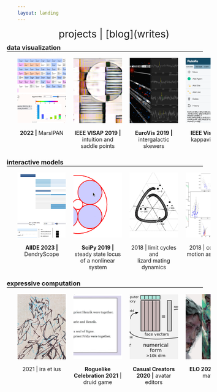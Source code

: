 ```yaml
---
layout: landing
---
```


<div style="font-size: 26px; text-align: center;" markdown="1">
projects | [blog](writes)
</div>

<style>
/* https://uxdesign.cc/creating-horizontal-scrolling-containers-the-right-way-css-grid-c256f64fc585 */
  
.container {
  display: grid;
  grid-template-columns: 20px 1fr 20px;
}
.container > * {
  grid-column: 2 / -2;
}
.container > .full {
  grid-column: 1 / -1;
  overflow-x: scroll;
}

/* https://stackoverflow.com/a/54410301 */
.container > .full::-webkit-scrollbar {
    width: 0px;
    background: transparent;
}
.container > .full {
  scrollbar-width: none; /* Firefox */
  -ms-overflow-style: none;  /* IE 10+ */
}

.container > h3 {
  margin-top: 10px;
  margin-left: -5vw;
}
.container > h3:after {
  content: '';
  display: block;
  border-bottom: 1px solid black;
}

.filmstrip {
  display: grid;
  grid-gap: 20px;
  /* grid-auto-flow: column;
  grid-template-rows: auto auto; */
  grid-template-columns: repeat(6, calc(100% - 40px) );
}
@media (min-width: 480px) {
  .filmstrip {
    grid-template-columns: repeat(6, calc(50% - 40px) );
  }
}
@media (min-width: 880px) {
  .filmstrip {
    grid-template-columns: repeat(6, calc(33% - 40px) );
  }
}
@media (min-width: 1480px) {
  .filmstrip {
    grid-template-columns: repeat(6, calc(25% - 40px) );
  }
}

.filmstrip a {
  text-align: center;
}
.filmstrip img {
  height: 170px;
  width: 400px;
  object-fit: cover;
}

/* https://stackoverflow.com/a/19903659 */

.content ul {  
  list-style:none;
  padding:0;
  text-align:center;
  overflow:auto;
}
.content ul > li {
  margin-bottom:15px;
  display: block;
  clear: both;
  background: #eee;
  padding: 15px 5px;
}

/* https://codepen.io/markcaron/pen/RVvmaz */

.accordion > input[type="checkbox"] {
  position: absolute;
  left: -100vw;
}
.accordion .content {
  overflow-y: hidden;
  height: 0;
}
.accordion > input[type="checkbox"]:checked ~ .content {
  height: auto;
  overflow: visible;
}
.accordion label {
  display: block;
  text-align: center;
}
.accordion label:hover {
  font-weight: bold;
  cursor: pointer;
}
</style>

<script>
  // enable horizontal scrolling within filmstrips
  // https://stackoverflow.com/a/61930273
  const target = document.querySelectorAll('.filmstrip')

  target.forEach((el) => {
    el.addEventListener('wheel', event => {
      const toLeft  = event.deltaY < 0 && el.scrollLeft > 0
      const toRight = event.deltaY > 0 && el.scrollLeft < el.scrollWidth - el.clientWidth
      if (toLeft || toRight) {
        event.preventDefault()
        el.scrollLeft += event.deltaY
      }
    })
  })
</script>

<div class="container">

  <h3 id="vis">data visualization</h3>
  <div class="filmstrip full">
<div class="accordion">
  <input type="checkbox" id="schedule" />
  <label for="schedule">
    <img src="assets/blog/dashboard-thumb.png" />
    <p><strong>2022 |</strong> MarsIPAN</p>
  </label>
  <div class="content" markdown="1">

We created the MarsIPAN (Mars Interactive Pass Allocation Navigator) schedule, and a companion dashboard for comparing allocations. Operations planners are using these visualizations to assess both operational efficiency and staffing requirements across many possible scenarios.

* [JT Otto, M Khurana, N Deutsch, BPS Donitz, O Elek, and S Davidoff. MarsIPAN: Optimization and Negotiations in Mars Sample Return Scheduling Coordination. IEEE Computer Graphics and Applications, 2025](https://ieeexplore.ieee.org/abstract/document/10950091).

See also our [Data to Discovery 2021 project page](https://datavis.caltech.edu/projects/marsipan/). With thanks to the DTD team and our JPL stakeholders.

</div>
</div> 

<div class="accordion">
  <input type="checkbox" id="saddle" />
    <label for="saddle">
      <img src="assets/blog/canvas_boundary.png" />
  	  <p><strong>IEEE VISAP 2019 |</strong> intuition and saddle&nbsp;points</p>
    </label>
    <div class="content" markdown="1">
**Stability analysis** of style transfer brushes trained on famous works of data art, in the form of a photo editor. Combines [p5.js style transfer](https://ml5js.org/reference/api-StyleTransfer/) with [d3-brush selections](https://github.com/d3/d3-brush).

[Runs in browser](https://mahikadubey.github.io/Canvas-Style-Transfer/). [Open source code](https://github.com/mahikadubey/Canvas-Style-Transfer).

* Dubey, M., Otto, J., &amp; Forbes, A. G. (2019). Data Brushes: Interactive Style Transfer for Data Art. 2019 IEEE VIS Arts Program (VISAP), 1–9. [[DOI]](https://doi.org/10.1109/VISAP.2019.8900858)
</div>
</div>
<div class="accordion">
  <input type="checkbox" id="skewer" />
    <label for="skewer">
      <img src="assets/blog/IGM-Vis_Coherence.png" />
  	  <p><strong>EuroVis 2019 |</strong> <br/>intergalactic skewers</p>
    </label>
    <div class="content" markdown="1">
**Spatial analysis** of intergalactic medium absorption, juxtaposing skewer absorption data with distant stars and other emissive bodies.

[Runs in browser](https://creativecodinglab.github.io/Intergalactic/intergalactic.html). [Open source code](https://github.com/CreativeCodingLab/Intergalactic).

* Burchett, J. N., Abramov, D., Otto, J., Artanegara, C., Prochaska, J. X., & Forbes, A. G. (2019). IGM-Vis: Analyzing Intergalactic and Circumgalactic Medium Absorption Using Quasar Sightlines in a Cosmic Web Context. Computer Graphics Forum, 38(3), 491–504. [[DOI]](https://doi.org/10.1111/cgf.13705)
</div>
</div>
<div class="accordion">
  <input type="checkbox" id="kappa" />
    <label for="kappa">
      <img src="assets/blog/rulevis_teaser.png" style="object-position: 0% 0%;" />
  	  <p><strong>IEEE Vis 2019 |</strong> kappavis, 2019</p>
    </label>
    <div class="content" markdown="1">
**Visual rule editor** for the KappaSim language, relating functional sites on macro-molecular agents through the formation and destruction of bonds.

[Runs in browser](https://creativecodinglab.github.io/RuleVis/). [Open source code](https://github.com/CreativeCodingLab/RuleVis).

* Abramov, D., Otto, J., Dubey, M., Artanegara, C., Boutillier, P., Fontana, W., & Forbes, A. G. (2019). RuleVis: Constructing Patterns and Rules for Rule-Based Models. 2019 IEEE Visualization Conference (VIS), 191–195. [[DOI]](https://doi.org/10.1109/VISUAL.2019.8933596)
</div>
</div>
  </div> <!-- end filmstrip -->

  <h3 id="sci">interactive models</h3>
  <div class="filmstrip full">
<div class="accordion">
  <input type="checkbox" id="skein" />
  <label for="skein">
    <img src="assets/blog/dendryscope-thumb.png" />
    <p><strong>AIIDE 2023 |</strong> DendryScope</p>
  </label>
  <div class="content" markdown="1">
Playtesting support via **interactive static analysis** of routes in quality-based narrative games. Introduces the skein, an interactive heatmap of playtraces, powered by ASP. [Try it online](/DendryScope).

* Otto, J., Chen, A., &amp; Smith, A. M. (2023). DendryScope: Narrative Designer Support via Symbolic Analysis. [[preprint]](./dendry-paper/2023_AIIDE_Dendryscope_Camera_Ready.pdf)
</div>
</div> 

<div class="accordion">
  <input type="checkbox" id="phcpy" />
    <label for="phcpy">
      <img src="assets/blog/2017-03-20 12s.gif" />
      <p><strong>SciPy 2019 |</strong> steady state locus of a nonlinear system</p>
    </label>
    <div class="content" markdown="1">
Application of phcpy to the **real-time numerical solution** of steady states of nonlinear dynamical systems, as found in synthetic biology, kinematics, and other design spaces. With [Jan Verschelde](http://homepages.math.uic.edu/~jan/).

[Open source code](https://github.com/JazzTap/mcs563/tree/master/Apollonius) to interactive solution of the Apollonius circle problem.

* Otto, J., Forbes, A., & Verschelde, J. (2019). Solving Polynomial Systems with phcpy. 62–68. [[DOI]](https://doi.org/10.25080/Majora-7ddc1dd1-009)
</div>
</div>

<div class="accordion">
  <input type="checkbox" id="isocline" />
    <label for="isocline">
      <img src="assets/blog/isocline_rps.gif" style="object-position: 50% 60%;" />
  	  <p>2018 | limit cycles and<br/>lizard mating dynamics</p>
    </label>
    <div class="content" markdown="1">
**Explorable explanation** of alternative mating strategies in side-blotched lizards. Evolutionary stable states are determined by physiology and local climate. With the [Sinervo Lab](https://web.pbsci.ucsc.edu/research/eeb/sinervo/index.php/en/home/#).

* [isocline browser widget](https://observablehq.com/@jazztap/rps-matrix-to-isoclines) on Observable

![](assets/blog/isocline_lizards.gif)
</div>
</div>
<div class="accordion">
  <input type="checkbox" id="flocking" />
    <label for="flocking">
      <img src="assets/blog/flocking.png" />
  	  <p>2018 | collective motion as cell fate</p>
    </label>
    <div class="content" markdown="1">
**Topological data analysis** of spatial effects in collective motion. Builds on prior work with agent-based systems whose population dynamics approach a dynamical system.

* [data notebook](https://github.com/JazzTap/collective-motion) on GitHub

![](assets/blog/spatial_effects.png)
</div>
</div>
  </div> <!-- end filmstrip -->

  <h3 id="eis">expressive computation</h3> 
  <div class="filmstrip full">
<div class="accordion">
  <input type="checkbox" id="zine" />
  <label for="zine">
    <img src="assets/blog/paints/ius_.jpg" />
    <p>2021 | ira et ius</p>
  </label>
  <div class="content" markdown="1">
 "ira et ius", 16p. self-illustrated lyrical zine. An apocalypse / unveiling, or the end(s) of history.
 
* [pdf](https://jazztap.itch.io/ira-et-ius) on itch.io

![](assets/blog/paints/id_.png)

  </div>
</div> 

<div class="accordion">
  <input type="checkbox" id="lifeworlds" />
    <label for="lifeworlds">
      <img src="assets/blog/splot.png" />
  	  <p><strong>Roguelike Celebration 2021</strong> | druid game</p>
    </label>
    <div class="content" markdown="1">
  In "Cyclic Plot Generation in a Mixed-Initiative Narrative Instrument", I compared tarot readings with filmic cuts and tech trees with cyclic dungeon generation, in order to explore (semi) autonomous plot generation.
  
  *  [15min talk](https://www.youtube.com/watch?v=NjIDVIIg1lY) archived on YouTube.

  Ultimately, this yields an approach to the narrative instrument whose substrate is an ordering of scenes. I did my best to reduce my own authorial burden, but have yet to finish the game.

  ![Splot graph](assets/blog/druid_game.png)
  
</div>
</div>

<div class="accordion">
  <input type="checkbox" id="ccw" />
    <label for="ccw">
      <img src="assets/blog/pipeline.png" />
  	  <p><strong>Casual Creators 2020 |</strong> avatar editors</p>
    </label>
    <div class="content" markdown="1">
Case study of a software instrument for avatar creation. Or, a guided tour of latent space.

[thread](https://twitter.com/GalaxyKate/status/1303362289588936705), [paper](https://mkremins.github.io/casual-creators-workshop/papers/ICCC20_paper_197.pdf).

* Otto, J. &amp; Forbes, A. G. (2020). Entering the Design Space of Digital Portraiture: A Case Study in Avatar Creation Tools. 
</div>
</div>

<div class="accordion">
  <input type="checkbox" id="montage" />
    <label for="montage">
      <img src="assets/blog/card.jpg" />
      <p><strong>ELO 2020 |</strong> exul mater</p>
    </label>
    <div class="content" markdown="1">
An interactive oracle deck developed over the course of my first year as a games scholar, or something of the sort. [Playable online](/exul-mater).

* Otto, J. &amp; Forbes, A. G. (2020). [Procedural Montage: A Design Trace of Reflection and Refraction.](https://stars.library.ucf.edu/elo2020/asynchronous/proceedingspapers/12/) Proceedings of the Electronic Literature Organization Conference 2020.

[![](/assets/blog/diffraction.gif)](/exul-mater)
</div>
</div> 

  </div> <!-- end filmstrip -->

</div>
